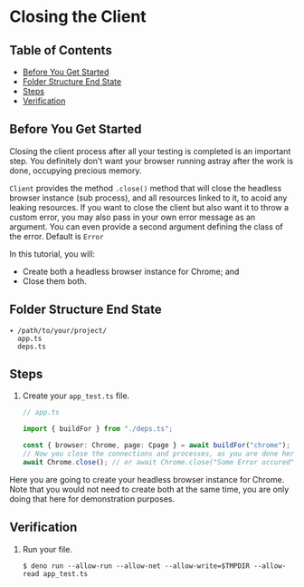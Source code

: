 # Closing the Client

## Table of Contents

- [Before You Get Started](#before-you-get-started)
- [Folder Structure End State](#folder-structure-end-state)
- [Steps](#steps)
- [Verification](#verification)

## Before You Get Started

Closing the client process after all your testing is completed is an important
step. You definitely don't want your browser running astray after the work is
done, occupying precious memory.

`Client` provides the method `.close()` method that will close the headless
browser instance (sub process), and all resources linked to it, to acoid any
leaking resources. If you want to close the client but also want it to throw a
custom error, you may also pass in your own error message as an argument. You
can even provide a second argument defining the class of the error. Default is
`Error`

In this tutorial, you will:

- Create both a headless browser instance for Chrome; and
- Close them both.

## Folder Structure End State

```text
▾ /path/to/your/project/
  app.ts
  deps.ts
```

## Steps

1. Create your `app_test.ts` file.

   ```typescript
   // app.ts

   import { buildFor } from "./deps.ts";

   const { browser: Chrome, page: Cpage } = await buildFor("chrome");
   // Now you close the connections and processes, as you are done here
   await Chrome.close(); // or await Chrome.close("Some Error occured") to close and throw an Error
   ```

Here you are going to create your headless browser instance for Chrome.
Note that you would not need to create both at the same time, you are
only doing that here for demonstration purposes.

<!-- Note that closing Firefox will also close any existing Firefox sessions (only on
Windows). Related Deno issue: _https://github.com/denoland/deno/issues/7087_ -->

## Verification

1. Run your file.

   ```shell
   $ deno run --allow-run --allow-net --allow-write=$TMPDIR --allow-read app_test.ts
   ```
